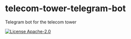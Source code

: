 # telecom-tower-telegram-bot
Telegram bot for the telecom tower

[![License Apache-2.0](https://img.shields.io/github/license/heia-fr/telecom-tower-telegram-bot.svg)](http://opensource.org/licenses/Apache-2.0)
